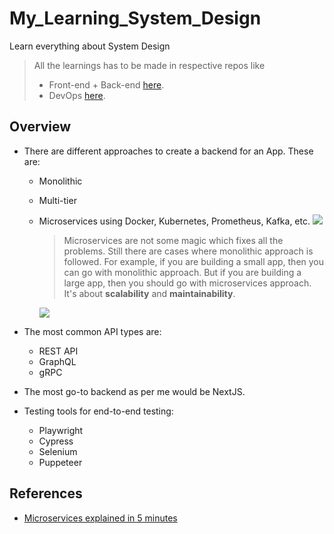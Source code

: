 # My_Learning_System_Design

Learn everything about System Design

> All the learnings has to be made in respective repos like
>
> - Front-end + Back-end [here](https://github.com/abhi3700/My_Learning_NodeJSTS).
> - DevOps [here](https://github.com/abhi3700/My_Learning_DevOps).

## Overview

- There are different approaches to create a backend for an App. These are:

  - Monolithic
  - Multi-tier
  - Microservices using Docker, Kubernetes, Prometheus, Kafka, etc.
    ![](img/microservices-app.png)

    > Microservices are not some magic which fixes all the problems. Still there are cases where monolithic approach is followed. For example, if you are building a small app, then you can go with monolithic approach. But if you are building a large app, then you should go with microservices approach. It's about **scalability** and **maintainability**.

    ![](img/microservices-vs-monolithic.png)

- The most common API types are:
  - REST API
  - GraphQL
  - gRPC
- The most go-to backend as per me would be NextJS.
- Testing tools for end-to-end testing:
  - Playwright
  - Cypress
  - Selenium
  - Puppeteer

## References

- [Microservices explained in 5 minutes](https://www.youtube.com/watch?v=lL_j7ilk7rc)

